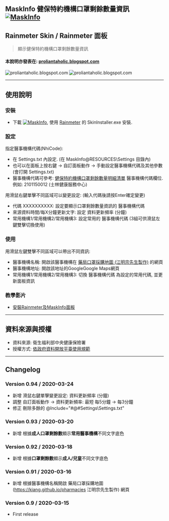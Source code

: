 ## MaskInfo 健保特約機構口罩剩餘數量資訊 [![MaskInfo](https://img.shields.io/badge/release-v0.94-brightgreen.svg)](https://github.com/Proliantaholic/MaskInfo/raw/master/MaskInfo_0.94.rmskin)
## Rainmeter Skin / Rainmeter 面板
> 顯示健保特約機構口罩剩餘數量資訊

#### 本說明亦發表在: [proliantaholic.blogspot.com](https://proliantaholic.blogspot.com/2020/03/MaskInfo.html)

![proliantaholic.blogspot.com](https://tinyurl.com/t25aq6g)
![proliantaholic.blogspot.com](https://tinyurl.com/r862qcd)

----
## 使用說明

### 安裝
* 下載 [![MaskInfo](https://img.shields.io/badge/MaskInfo.rmskin-v0.94-brightgreen.svg)](https://github.com/Proliantaholic/MaskInfo/raw/master/MaskInfo_0.94.rmskin), 使用 [Rainmeter](https://www.rainmeter.net) 的 SkinInstaller.exe 安裝.


### 設定
指定醫事機構代碼(NhiCode):
* 在 Settings.txt 內設定. (在 MaskInfo\@RESOURCES\Settings 目錄內)
* 也可以在面板上按右鍵 -> 自訂面板動作 -> 手動設定醫事機構代碼及其他參數 (會打開 Settings.txt)
* 醫事機構代碼可參考: [健保特約機構口罩剩餘數量明細清單](http://data.nhi.gov.tw/Datasets/Download.ashx?rid=A21030000I-D50001-001&l=https://data.nhi.gov.tw/resource/mask/maskdata.csv) 醫事機構代碼欄位. 例如: 2101150012 (士林健康服務中心)

用滑鼠右鍵單擊不同區域可以變更設定: (輸入代碼後請按Enter確定變更)
* 代碼 XXXXXXXXXX: 設定要顯示口罩剩餘數量資訊的 醫事機構代碼
* 來源資料時間/每X分鐘更新文字: 設定 資料更新頻率 (分鐘)
* 常用機構1/常用機構2/常用機構3: 設定常用的 醫事機構代碼 (3組可供滑鼠左鍵雙擊切換使用)

### 使用
用滑鼠左鍵雙擊不同區域可以帶出不同資訊:
* 醫事機構名稱: 開啟該醫事機構在 [藥局口罩採購地圖 (江明宗先生製作)](https://kiang.github.io/pharmacies) 的網頁
* 醫事機構地址: 開啟該地址的GoogleGoogle Maps網頁
* 常用機構1/常用機構2/常用機構3: 切換 醫事機構代碼 為設定的常用代碼, 並更新面板資訊

### 教學影片
* [安裝Rainmeter及MaskInfo面板](https://i.imgur.com/m6dAxZ6.gifv)


----
## 資料來源與授權
* 資料來源: 衛生福利部中央健康保險署
* 授權方式: [依政府資料開放平臺使用規範](https://data.gov.tw/license/legacy)

----
## Changelog
### Version 0.94 / 2020-03-24
* 新增 滑鼠右鍵單擊變更設定: 資料更新頻率 (分鐘)
* 調整 自訂面板動作 -> 資料更新頻率: 最短 每5分鐘 -> 每3分鐘
* 修正 刪除多餘的 @Include="#@#Settings\Settings.txt"

### Version 0.93 / 2020-03-20
* 新增 根據**成人口罩剩餘數**顯示**常用醫事機構**不同文字底色

### Version 0.92 / 2020-03-18
* 新增 根據**口罩剩餘數**顯示**成人/兒童**不同文字底色

### Version 0.91 / 2020-03-16
* 新增 根據醫事機構名稱開啟 藥局口罩採購地圖 (https://kiang.github.io/pharmacies 江明宗先生製作) 網頁

### Version 0.9 / 2020-03-15
* First release